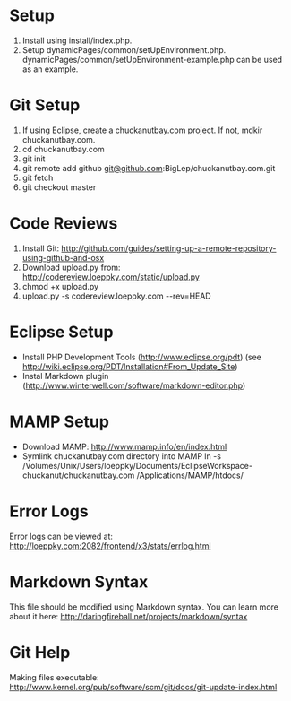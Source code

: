 # Setup #
1. Install using install/index.php.
2. Setup dynamicPages/common/setUpEnvironment.php.  dynamicPages/common/setUpEnvironment-example.php can be used as an example.

# Git Setup #
1. If using Eclipse, create a chuckanutbay.com project.  If not, mdkir chuckanutbay.com.
2. cd chuckanutbay.com
3. git init
4. git remote add github git@github.com:BigLep/chuckanutbay.com.git
5. git fetch
6. git checkout master

# Code Reviews #
1. Install Git: http://github.com/guides/setting-up-a-remote-repository-using-github-and-osx
2. Download upload.py from: http://codereview.loeppky.com/static/upload.py 
3. chmod +x upload.py
4. upload.py -s codereview.loeppky.com --rev=HEAD

# Eclipse Setup #
* Install PHP Development Tools (http://www.eclipse.org/pdt) (see http://wiki.eclipse.org/PDT/Installation#From_Update_Site)
* Instal Markdown plugin (http://www.winterwell.com/software/markdown-editor.php)

# MAMP Setup #
* Download MAMP: http://www.mamp.info/en/index.html
* Symlink chuckanutbay.com directory into MAMP
  ln -s /Volumes/Unix/Users/loeppky/Documents/EclipseWorkspace-chuckanut/chuckanutbay.com /Applications/MAMP/htdocs/

# Error Logs #
Error logs can be viewed at: http://loeppky.com:2082/frontend/x3/stats/errlog.html

# Markdown Syntax #
This file should be modified using Markdown syntax.  You can learn more about it here: http://daringfireball.net/projects/markdown/syntax

# Git Help #
Making files executable: http://www.kernel.org/pub/software/scm/git/docs/git-update-index.html
